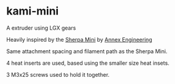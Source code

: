 # kami-mini
A extruder using LGX gears

Heavily inspired by the [Sherpa Mini](https://github.com/Annex-Engineering/Sherpa_Mini-Extruder) by [Annex Engineering](https://github.com/Annex-Engineering/)

Same attachment spacing and filament path as the Sherpa Mini.

4 heat inserts are used, based using the smaller size heat insets. 

3 M3x25 screws used to hold it together.
